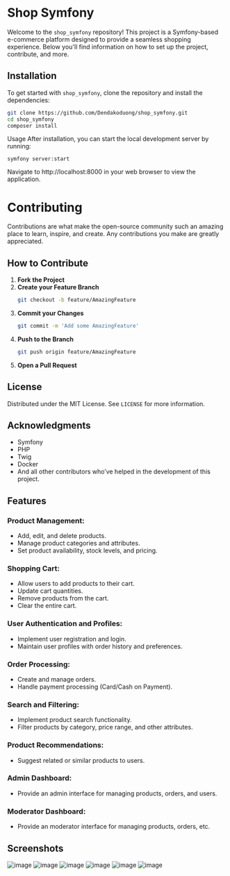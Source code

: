 # Shop Symfony

Welcome to the `shop_symfony` repository! This project is a Symfony-based e-commerce platform designed to provide a seamless shopping experience. Below you'll find information on how to set up the project, contribute, and more.

## Installation

To get started with `shop_symfony`, clone the repository and install the dependencies:

```bash
git clone https://github.com/Dendakoduong/shop_symfony.git
cd shop_symfony
composer install
```

Usage
After installation, you can start the local development server by running:
```
symfony server:start
```
Navigate to http://localhost:8000 in your web browser to view the application.

# Contributing

Contributions are what make the open-source community such an amazing place to learn, inspire, and create. Any contributions you make are greatly appreciated.

## How to Contribute

1. **Fork the Project**
2. **Create your Feature Branch** 
   ```sh
   git checkout -b feature/AmazingFeature
   ```
3. **Commit your Changes**
   ```sh
   git commit -m 'Add some AmazingFeature'
   ```
4. **Push to the Branch**
   ```sh
   git push origin feature/AmazingFeature
   ```
5. **Open a Pull Request**

## License

Distributed under the MIT License. See `LICENSE` for more information.

## Acknowledgments

- Symfony
- PHP
- Twig
- Docker
- And all other contributors who’ve helped in the development of this project.

## Features

### Product Management:
- Add, edit, and delete products.
- Manage product categories and attributes.
- Set product availability, stock levels, and pricing.

### Shopping Cart:
- Allow users to add products to their cart.
- Update cart quantities.
- Remove products from the cart.
- Clear the entire cart.

### User Authentication and Profiles:
- Implement user registration and login.
- Maintain user profiles with order history and preferences.

### Order Processing:
- Create and manage orders.
- Handle payment processing (Card/Cash on Payment).

### Search and Filtering:
- Implement product search functionality.
- Filter products by category, price range, and other attributes.

### Product Recommendations:
- Suggest related or similar products to users.

### Admin Dashboard:
- Provide an admin interface for managing products, orders, and users.
  
### Moderator Dashboard:
- Provide an moderator interface for managing products, orders, etc.

## Screenshots
![image](https://github.com/Dendakoduong/shop_symfony/assets/106602391/76f9ecce-b4e1-4f65-a3ee-e2d42bb7c1aa)
![image](https://github.com/Dendakoduong/shop_symfony/assets/106602391/e9f8d3b3-8faa-41d8-97c1-2c8556ecbba1)
![image](https://github.com/Dendakoduong/shop_symfony/assets/106602391/d4251395-e7d2-434f-b150-2f23b57df49d)
![image](https://github.com/Dendakoduong/shop_symfony/assets/106602391/10a3c123-5cf3-46a7-8b97-403f137293db)
![image](https://github.com/Dendakoduong/shop_symfony/assets/106602391/5d880a89-b6ab-493d-9bf5-e9fef1ff2118)
![image](https://github.com/Dendakoduong/shop_symfony/assets/106602391/f16a891a-353d-403a-a4a0-63fe11ee4d00)






